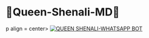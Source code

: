 # 💖Queen-Shenali-MD💖


p align  = center> <a href="#"><img title="QUEEN SHENALI-WHATSAPP BOT" src="https://img.shields.io/badge/CYBER-X WhatsApp Bot-green?colorA=%23ff0000&colorB=%23017e40&style=for-the-badge"></a> </p>
